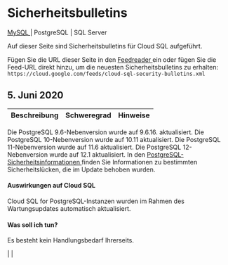 #  Sicherheitsbulletins

[ MySQL ](https://cloud.google.com/sql/docs/mysql/security-bulletins?hl=de
"Seite für MySQL-Datenbankmodul") |  PostgreSQL  |  SQL Server

Auf dieser Seite sind Sicherheitsbulletins für Cloud SQL aufgeführt.

Fügen Sie die URL dieser Seite in den [ Feedreader
](https://wikipedia.org/wiki/Comparison_of_feed_aggregators) ein oder fügen
Sie die Feed-URL direkt hinzu, um die neuesten Sicherheitsbulletins zu
erhalten: ` https://cloud.google.com/feeds/cloud-sql-security-bulletins.xml `

##  5\. Juni 2020

Beschreibung  |  Schweregrad  |  Hinweise  
---|---|---  
  
Die PostgreSQL 9.6-Nebenversion wurde auf 9.6.16. aktualisiert. Die PostgreSQL
10-Nebenversion wurde auf 10.11 aktualisiert. Die PostgreSQL 11-Nebenversion
wurde auf 11.6 aktualisiert. Die PostgreSQL 12-Nebenversion wurde auf 12.1
aktualisiert. In den [ PostgreSQL-Sicherheitsinformationen
](https://www.postgresql.org/support/security/) finden Sie Informationen zu
bestimmten Sicherheitslücken, die im Update behoben wurden.

####  Auswirkungen auf Cloud SQL

Cloud SQL for PostgreSQL-Instanzen wurden im Rahmen des Wartungsupdates
automatisch aktualisiert.

####  Was soll ich tun?

Es besteht kein Handlungsbedarf Ihrerseits.

|  |

